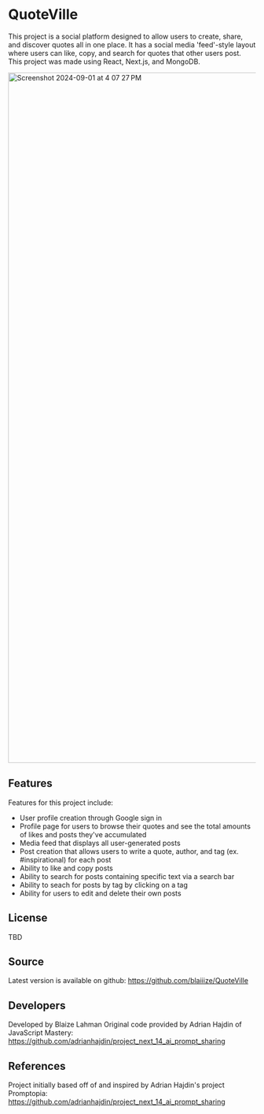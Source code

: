 # QuoteVille
This project is a social platform designed to allow users to create, share, and discover quotes all in one place. It has a social media 'feed'-style layout where users can like, copy, and search for quotes that other users post. This project was made using React, Next.js, and MongoDB.

<img width="1401" alt="Screenshot 2024-09-01 at 4 07 27 PM" src="https://github.com/user-attachments/assets/e2fffbb9-4c63-4d79-b19d-2f0782371ae5">

## Features
Features for this project include:
* User profile creation through Google sign in
* Profile page for users to browse their quotes and see the total amounts of likes and posts they've accumulated
* Media feed that displays all user-generated posts
* Post creation that allows users to write a quote, author, and tag (ex. #inspirational) for each post
* Ability to like and copy posts
* Ability to search for posts containing specific text via a search bar
* Ability to seach for posts by tag by clicking on a tag
* Ability for users to edit and delete their own posts
## License
TBD
## Source
Latest version is available on github: https://github.com/blaiiize/QuoteVille
## Developers
Developed by Blaize Lahman
Original code provided by Adrian Hajdin of JavaScript Mastery: https://github.com/adrianhajdin/project_next_14_ai_prompt_sharing
## References
Project initially based off of and inspired by Adrian Hajdin's project Promptopia: https://github.com/adrianhajdin/project_next_14_ai_prompt_sharing 
